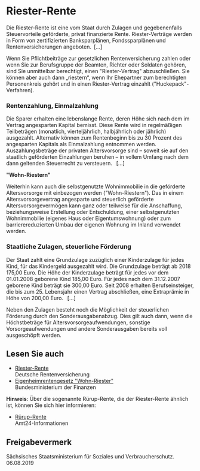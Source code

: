 # Riester-Rente

Die Riester-Rente ist eine vom Staat durch Zulagen und gegebenenfalls Steuervorteile geförderte, privat finanzierte Rente. Riester-Verträge werden in Form von zertifizierten Banksparplänen, Fondssparplänen und Rentenversicherungen angeboten. [...]

Wenn Sie Pflichtbeiträge zur gesetzlichen Rentenversicherung zahlen oder wenn Sie zur Berufsgruppe der Beamten, Richter oder Soldaten gehören, sind Sie unmittelbar berechtigt, einen "Riester-Vertrag" abzuschließen. Sie können aber auch dann „riestern“, wenn Ihr Ehepartner zum berechtigten Personenkreis gehört und in einen Riester-Vertrag einzahlt ("Huckepack"-Verfahren).

### Rentenzahlung, Einmalzahlung

Die Sparer erhalten eine lebenslange Rente, deren Höhe sich nach dem im Vertrag angesparten Kapital bemisst. Diese Rente wird in regelmäßigen Teilbeträgen (monatlich, vierteljährlich, halbjährlich oder jährlich) ausgezahlt. Alternativ können zum Rentenbeginn bis zu 30 Prozent des angesparten Kapitals als Einmalzahlung entnommen werden. Auszahlungsbeträge der privaten Altersvorsorge sind – soweit sie auf den staatlich geförderten Einzahlungen beruhen – in vollem Umfang nach dem dann geltenden Steuerrecht zu versteuern.  [...]

**"Wohn-Riestern"**

Weiterhin kann auch die selbstgenutzte Wohnimmobilie in die geförderte Altersvorsorge mit einbezogen werden ("Wohn-Riestern"). Das in einem Altersvorsorgevertrag angesparte und steuerlich geförderte Altersvorsorgevermögen kann ganz oder teilweise für die Anschaffung, beziehungsweise Erstellung oder Entschuldung, einer selbstgenutzten Wohnimmobilie (eigenes Haus oder Eigentumswohnung) oder zum barrierereduzierten Umbau der eigenen Wohnung im Inland verwendet werden.

### Staatliche Zulagen, steuerliche Förderung

Der Staat zahlt eine Grundzulage zuzüglich einer Kinderzulage für jedes Kind, für das Kindergeld ausgezahlt wird. Die Grundzulage beträgt ab 2018 175,00 Euro. Die Höhe der Kinderzulage beträgt für jedes vor dem 01.01.2008 geborene Kind 185,00 Euro. Für jedes nach dem 31.12.2007 geborene Kind beträgt sie 300,00 Euro. Seit 2008 erhalten Berufseinsteiger, die bis zum 25. Lebensjahr einen Vertrag abschließen, eine Extraprämie in Höhe von 200,00 Euro.  [...]

Neben den Zulagen besteht noch die Möglichkeit der steuerlichen Förderung durch den Sonderausgabenabzug. Dies gilt auch dann, wenn die Höchstbeträge für Altersvorsorgeaufwendungen, sonstige Vorsorgeaufwendungen und andere Sonderausgaben bereits voll ausgeschöpft werden.

## Lesen Sie auch

* [Riester-Rente](https://www.deutsche-rentenversicherung.de/DRV/DE/Rente/Allgemeine-Informationen/Wissenswertes-zur-Rente/FAQs/Riester_Rente/Riesterrente_mit_Unternthemen.html "DRV: Riester-Rente")  
  Deutsche Rentenversicherung
* [Eigenheimrentengesetz "Wohn-Riester"](https://www.bundesfinanzministerium.de/Content/DE/Monatsberichte/2009/01/Artikel/analysen_und_berichte/B02-Eigenheimrentengesetz/Eigenheimrentengesetz.html "Das Eigenheimrentengesetz (Bundesministerium der Finannzen)")  
  Bundesministerium der Finanzen

**Hinweis**: Über die sogenannte Rürup-Rente, die der Riester-Rente ähnlich ist, können Sie sich hier informieren:

* [Rürup-Rente](https://amt24dev.sachsen.de/zufi/lebenslagen/5000745)  
  Amt24-Informationen

## Freigabevermerk

Sächsisches Staatsministerium für Soziales und Verbraucherschutz. 06.08.2019
